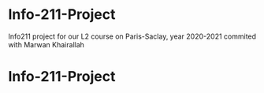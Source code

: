 # Info-211-Project

Info211 project for our L2 course on Paris-Saclay, year 2020-2021 commited with Marwan Khairallah

# Info-211-Project
